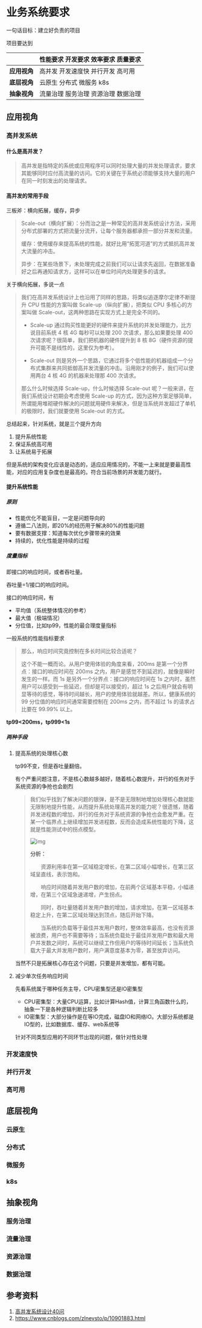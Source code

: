 # 业务系统要求

一句话目标：建立好负责的项目

项目要达到

|              | 性能要求  开发要求    效率要求  质量要求 |
| ------------ | ---------------------------------------- |
| **应用视角** | 高并发   开发速度快  并行开发  高可用    |
| **底层视角** | 云原生    分布式      微服务    k8s      |
| **抽象视角** | 流量治理  服务治理    资源治理  数据治理 |

## 应用视角

### 高并发系统

#### 什么是高并发？

> 高并发是指特定的系统或应用程序可以同时处理大量的并发处理请求，要求其能够同时应付高流量的访问。它的关键在于系统必须能够支持大量的用户在同一时刻发出的处理请求。

#### 高并发的常用手段

三板斧：横向拓展，缓存，异步

> Scale-out（横向扩展）：分而治之是一种常见的高并发系统设计方法，采用分布式部署的方式把流量分流开，让每个服务器都承担一部分并发和流量。
>
> 缓存：使用缓存来提高系统的性能，就好比用“拓宽河道”的方式抵抗高并发大流量的冲击。
>
> 异步：在某些场景下，未处理完成之前我们可以让请求先返回，在数据准备好之后再通知请求方，这样可以在单位时间内处理更多的请求。

关于横向拓展，多说一点

> 我们在高并发系统设计上也沿用了同样的思路，将类似追逐摩尔定律不断提升 CPU 性能的方案叫做 Scale-up（纵向扩展），把类似 CPU 多核心的方案叫做 Scale-out，这两种思路在实现方式上是完全不同的。
>
> - Scale-up 通过购买性能更好的硬件来提升系统的并发处理能力，比方说目前系统 4 核 4G 每秒可以处理 200 次请求，那么如果要处理 400 次请求呢？很简单，我们把机器的硬件提升到 8 核 8G（硬件资源的提升可能不是线性的，这里仅为参考）。
>
> - Scale-out 则是另外一个思路，它通过将多个低性能的机器组成一个分布式集群来共同抵御高并发流量的冲击。沿用刚才的例子，我们可以使用两台 4 核 4G 的机器来处理那 400 次请求。
>
> 那么什么时候选择 Scale-up，什么时候选择 Scale-out 呢？一般来讲，在我们系统设计初期会考虑使用 Scale-up 的方式，因为这种方案足够简单，所谓能用堆砌硬件解决的问题就用硬件来解决，但是当系统并发超过了单机的极限时，我们就要使用 Scale-out 的方式。

总结起来，针对系统，就是三个提升方向

1. 提升系统性能
2. 保证系统高可用
3. 让系统易于拓展

但是系统的架构变化应该是动态的，适应应用情况的，不能一上来就是要最高性能，对应的应用复杂度也是最高的。符合当前场景的并发能力就行。

#### 提升系统性能

##### 原则

- 性能优化不能盲目，一定是问题导向的
- 遵循二八法则，即20%的经历用于解决80%的性能问题
- 要有数据支撑：知道每次优化步骤带来的效果
- 持续的，优化性能是持续的过程

##### 度量指标

即接口的响应时间，或者吞吐量。

吞吐量=1/接口的响应时间。

接口的响应时间，有

- 平均值（系统整体情况的参考）
- 最大值（极端情况）
- 分位值，比如tp99，性能的最合理度量指标

一般系统的性能指标要求

> 那么，响应时间究竟控制在多长时间比较合适呢？
>
> 这个不能一概而论。从用户使用体验的角度来看，200ms 是第一个分界点：接口的响应时间在 200ms 之内，用户是感觉不到延迟的，就像是瞬时发生的一样。而 1s 是另外一个分界点：接口的响应时间在 1s 之内时，虽然用户可以感受到一些延迟，但却是可以接受的，超过 1s 之后用户就会有明显等待的感觉，等待时间越长，用户的使用体验就越差。所以，健康系统的 99 分位值的响应时间通常需要控制在 200ms 之内，而不超过 1s 的请求占比要在 99.99% 以上。

**tp99<200ms，tp999<1s**

##### 两种手段

1. 提高系统的处理核心数

   tp99不变，但是吞吐量翻倍。

   有个严重问题注意，不是核心数越多越好，随着核心数提升，并行的任务对于系统资源的争抢也会剧烈

   > 我们似乎找到了解决问题的银弹，是不是无限制地增加处理核心数就能无限制地提升性能，从而提升系统处理高并发的能力呢？很遗憾，随着并发进程数的增加，并行的任务对于系统资源的争抢也会愈发严重。在某一个临界点上继续增加并发进程数，反而会造成系统性能的下降，这就是性能测试中的拐点模型。
   >
   > ![img](https://static001.geekbang.org/resource/image/23/3f/2379fce36fa3453a0326e62e4d5a333f.jpg?wh=1142*799)
   >
   > **分析：**
   >
   > 　　资源利用率在第一区域稳定增长，在第二区域小幅增长，在第三区域呈直线，表示饱和。
   >
   > 　　响应时间随着并发用户数的增加，在前两个区域基本平稳，小幅递增，在第三个区域急速递增，产生拐点。
   >
   > 　　同时，吞吐量随着并发用户数的增加，请求增加，在第一区域基本稳定上升，在第二区域处理达到顶点，随后开始下降。
   >
   > 　　当系统的负载等于最佳并发用户数时，整体效率最高，也没有资源被浪费，用户也不需要等待；当系统负载处于最佳并发用户数和最大用户并发数之间时，系统可以继续工作但用户的等待时间延长；当系统负载大于最大并发用户数时，用户满意度基本为零，甚至放弃访问。

   当然不只是拓展核心存在这个问题，只要是并发增加，都有可能。

2. 减少单次任务响应时间

   先看系统属于哪种任务主导，CPU密集型还是IO密集型

   - CPU密集型：大量CPU运算，比如计算Hash值，计算三角函数什么的，抽象一下是各种逻辑判断比较多
   - IO密集型：大部分操作是在等IO完成，磁盘IO和网络IO。大部分系统都是IO型的，比如数据库、缓存、web系统等

   针对不同类型应用的不同环节出现的问题，做针对性处理

### 开发速度快

### 并行开发

### 高可用

## 底层视角

### 云原生

### 分布式

### 微服务

### k8s

## 抽象视角

### 服务治理

### 流量治理

### 资源治理

### 数据治理

## 参考资料

1. [高并发系统设计40问](https://time.geekbang.org/column/intro/100035801)
2. https://www.cnblogs.com/zlnevsto/p/10901883.html

